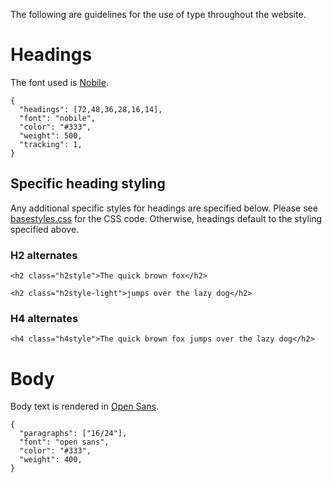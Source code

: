 The following are guidelines for the use of type throughout the website.

# Headings
The font used is [Nobile](https://fonts.google.com/specimen/Nobile?selection.family=Nobile:400,500).

```type
{
  "headings": [72,48,36,28,16,14],
  "font": "nobile",
  "color": "#333",
  "weight": 500,
  "tracking": 1,
}
```

## Specific heading styling
Any additional specific styles for headings are specified below. Please see [basestyles.css](broadeninghorizons/docs/basestyles.css) for the CSS code. Otherwise, headings default to the styling specified above.

### H2 alternates
```html|showSource,span-3
<h2 class="h2style">The quick brown fox</h2>
```

```html|showSource,span-3
<h2 class="h2style-light">jumps over the lazy dog</h2>
```

### H4 alternates
```html|showSource
<h4 class="h4style">The quick brown fox jumps over the lazy dog</h2>
```


# Body
Body text is rendered in [Open Sans](https://fonts.google.com/specimen/Open+Sans).

```type
{
  "paragraphs": ["16/24"],
  "font": "open sans",
  "color": "#333",
  "weight": 400,
}
```
